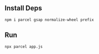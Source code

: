 ## Install Deps

``` 
npm i parcel gsap normalize-wheel prefix
```

## Run

```
npx parcel app.js
```
